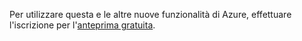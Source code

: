 Per utilizzare questa e le altre nuove funzionalità di Azure, effettuare l'iscrizione per l'[anteprima gratuita][].

  [anteprima gratuita]: https://account.windowsazure.com/PreviewFeatures
